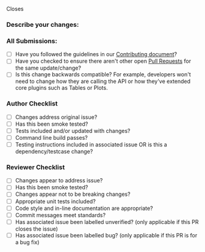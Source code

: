 <!--- Note: Please open the PR in draft form until you are ready for active review. -->
Closes <!--- Insert Issue Number(s) this PR addresses. Start by typing # will open a dropdown of recent issues. Note: this does not work on PRs which target release branches -->

### Describe your changes:
<!--- Describe your changes and add any comments about your approach either here or inline if code comments aren't added -->

### All Submissions:

* [ ] Have you followed the guidelines in our [Contributing document](https://github.com/nasa/openmct/blob/master/CONTRIBUTING.md)?
* [ ] Have you checked to ensure there aren't other open [Pull Requests](https://github.com/nasa/openmct/pulls) for the same update/change?
* [ ] Is this change backwards compatible? For example, developers won't need to change how they are calling the API or how they've extended core plugins such as Tables or Plots.

### Author Checklist

* [ ] Changes address original issue?
* [ ] Has this been smoke tested?
* [ ] Tests included and/or updated with changes?
* [ ] Command line build passes?
* [ ] Testing instructions included in associated issue OR is this a dependency/testcase change?

### Reviewer Checklist

* [ ] Changes appear to address issue?
* [ ] Has this been smoke tested?
* [ ] Changes appear not to be breaking changes?
* [ ] Appropriate unit tests included?
* [ ] Code style and in-line documentation are appropriate?
* [ ] Commit messages meet standards?
* [ ] Has associated issue been labelled unverified? (only applicable if this PR closes the issue)
* [ ] Has associated issue been labelled bug? (only applicable if this PR is for a bug fix)
